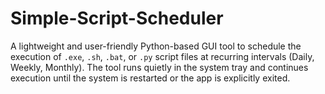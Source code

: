 # Simple-Script-Scheduler
A lightweight and user-friendly Python-based GUI tool to schedule the execution of `.exe`, `.sh`, `.bat`, or `.py` script files at recurring intervals (Daily, Weekly, Monthly). The tool runs quietly in the system tray and continues execution until the system is restarted or the app is explicitly exited.
